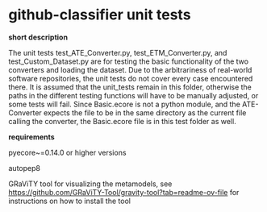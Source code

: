 # github-classifier unit tests

**short description**

The unit tests test_ATE_Converter.py, test_ETM_Converter.py, and test_Custom_Dataset.py are for testing the basic functionality of the two converters and loading the dataset.
Due to the arbitrariness of real-world software repositories, the unit tests do not cover every case encountered there.
It is assumed that the unit_tests remain in this folder, otherwise the paths in the different testing functions will have to be manually adjusted, or some tests will fail.
Since Basic.ecore is not a python module, and the ATE-Converter expects the file to be in the same directory as the current file calling the converter, the Basic.ecore file is in this test folder as well.

**requirements**

pyecore~=0.14.0 or higher versions

autopep8

GRaViTY tool for visualizing the metamodels, see https://github.com/GRaViTY-Tool/gravity-tool?tab=readme-ov-file for instructions on how to install the tool
